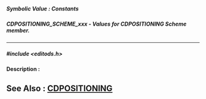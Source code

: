 ##### Symbolic Value : Constants
##### CDPOSITIONING_SCHEME_xxx - Values for CDPOSITIONING Scheme member.
---
##### #include <editods.h>
**Description :**

**See Also :**
[CDPOSITIONING](D:/md_files/CDPOSITIONING.md)
---
